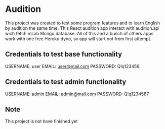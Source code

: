 # Audition

This project was created to test some program features and to learn English by audition the same time.
This React audition app interact with audition.api wich fetch mLab Mongo database.
All of this and a bunch of others apps work with one free Heroku dyno, so app will start not from first attempt.

## Credentials to test base functionality

USERNAME: user
EMAIL: user@mail.com
PASSWORD: Q!q123456

## Credentials to test admin functionality

USERNAME: admin
EMAIL: admin@mail.com
PASSWORD: Q!q1234567

## Note

This project is not have finished yet

